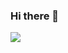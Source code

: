### Hi there 👋

<img align="center" src="https://github-readme-stats.vercel.app/api/?username=toamig&theme=radical&count_private=true&show_icons=true" />


<!--
**toamig/toamig** is a ✨ _special_ ✨ repository because its `README.md` (this file) appears on your GitHub profile.

Here are some ideas to get you started:

- 🔭 I’m currently working on ...
- 🌱 I’m currently learning ...
- 👯 I’m looking to collaborate on ...
- 🤔 I’m looking for help with ...
- 💬 Ask me about ...
- 📫 How to reach me: ...
- 😄 Pronouns: ...
- ⚡ Fun fact: ...
-->
